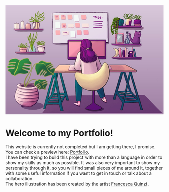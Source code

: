 ![IMG_0096](https://raw.githubusercontent.com/ClaudiaLie/Portfolio/main/assets/img/README/readme-portfolio.jpg)
<h1>Welcome to my Portfolio!</h1>
This website is currently not completed but I am getting there, I promise. <br> You can check a preview here: <a href="https://main.d2y8039xkthxm4.amplifyapp.com/">Portfolio</a>.<br>
I have been trying to build this project with more than a language in order to show my skills as much as possible. 
It was also very important to show my personality through it, so you will find small pieces of me around it, together with some useful information if you want to get in touch or talk about a collaboration. <br>
The hero illustration has been created by the artist <a href="https://francescaquinzi.wordpress.com">Francesca Quinzi</a> .
